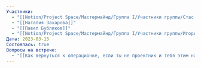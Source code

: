 ```yaml
---
Участники:
  - "[[Notion/Project Space/Мастермайнд/Группа I/Участники группы/Стас Харламов/Стас Харламов\\|Стас Харламов]]"
  - "[[Наталия Захарова]]"
  - "[[Павел Бубликов]]"
  - "[[Notion/Project Space/Мастермайнд/Группа I/Участники группы/Игорь Алексеенко/Игорь Алексеенко\\|Игорь Алексеенко]]"
Дата: 2023-03-15
Состоялась: true
Вопросы на встрече:
  - "[[Как вернуться к операционке, если ты не проектник и тебя этим нагрузили]]"
---
```

